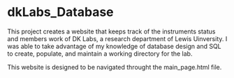 # dkLabs_Database
This project creates a website that keeps track of the instruments status and members work of DK Labs, a research 
department of Lewis Uinversity. I was able to take advantage of my knowledge of database design and SQL to create, populate, 
and maintain a working directory for the lab.

This website is designed to be navigated throught the main_page.html file. 
